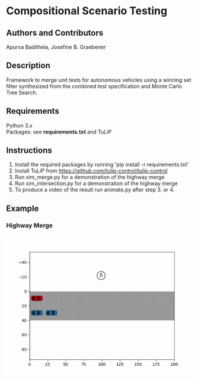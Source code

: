 # Compositional Scenario Testing
## Authors and Contributors
Apurva Badithela, Josefine B. Graebener <br />

## Description
Framework to merge unit tests for autonomous vehicles using a winning set filter synthesized from the combined test specification and Monte Carlo Tree Search.

## Requirements
Python 3.x<br />
Packages: see **requirements.txt** and TuLiP <br />

## Instructions
1. Install the required packages by running 'pip install -r requirements.txt' <br />
2. Install TuLiP from https://github.com/tulip-control/tulip-control
3. Run sim_merge.py for a demonstration of the highway merge <br />
4. Run sim_intersection.py for a demonstration of the highway merge
5. To produce a video of the result run animate.py after step 3. or 4.

## Example
### Highway Merge
![](animations/merge_track10.gif)
